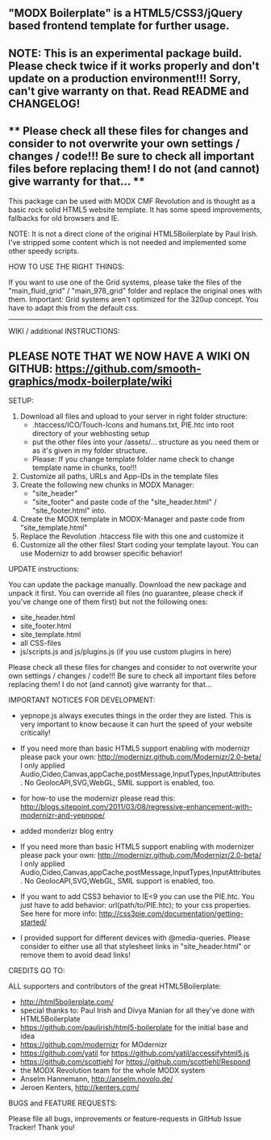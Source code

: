"MODX Boilerplate" is a HTML5/CSS3/jQuery based frontend template for further usage.
----------------------------------------
NOTE: This is an experimental package build. Please check twice if it works properly and don't update on a production environment!!!
Sorry, can't give warranty on that. Read README and CHANGELOG!
----------------------------------------
** Please check all these files for changes and consider to not overwrite your own settings / changes / code!!!
Be sure to check all important files before replacing them! I do not (and cannot) give warranty for that… **
----------------------------------------

This package can be used with MODX CMF Revolution and is thought as a basic rock solid HTML5 website template. It has some speed improvements, fallbacks for old browsers and IE.

NOTE:
It is not a direct clone of the original HTML5Boilerplate by Paul Irish. I've stripped some content which is not needed and implemented some other speedy scripts.


HOW TO USE THE RIGHT THINGS:

If you want to use one of the Grid systems, please take the files of the "main_fluid_grid" / "main_978_grid" folder and replace the original ones with them.
Important: Grid systems aren't optimized for the 320up concept. You have to adapt this from the default css.


-----------------------------------------------------------------------------------------------------------
WIKI / additional INSTRUCTIONS:

PLEASE NOTE THAT WE NOW HAVE A WIKI ON GITHUB: https://github.com/smooth-graphics/modx-boilerplate/wiki
-----------------------------------------------------------------------------------------------------------



SETUP:

1. Download all files and upload to your server in right folder structure:
   - .htaccess/ICO/Touch-Icons and humans.txt, PIE.htc into root directory of your webhosting setup
   - put the other files into your /assets/... structure as you need them or as it's given in my folder structure.
   - Please: If you change template folder name check to change template name in chunks, too!!! 
2. Customize all paths, URLs and App-IDs in the template files
3. Create the following new chunks in MODX Manager:
	- "site_header"
	- "site_footer"
   and paste code of the "site_header.html" / "site_footer.html" into.
4. Create the MODX template in MODX-Manager and paste code from "site_template.html"
5. Replace the Revolution .htaccess file with this one and customize it
6. Customize all the other files! Start coding your template layout. You can use Modernizr to add browser specific behavior!


UPDATE instructions:

You can update the package manually. Download the new package and unpack it first.
You can override all files (no guarantee, please check if you've change one of them first) but not the following ones:
- site_header.html
- site_footer.html
- site_template.html
- all CSS-files
- js/scripts.js and js/plugins.js (if you use custom plugins in here)

Please check all these files for changes and consider to not overwrite your own settings / changes / code!!!
Be sure to check all important files before replacing them! I do not (and cannot) give warranty for that…


IMPORTANT NOTICES FOR DEVELOPMENT:

- yepnope.js always executes things in the order they are listed. This is very important to know because it can hurt the speed of your website critically!

- If you need more than basic HTML5 support enabling with modernizr please pack your own: http://modernizr.github.com/Modernizr/2.0-beta/ I only applied Audio,Cideo,Canvas,appCache,postMessage,InputTypes,InputAttributes.  No GeolocAPI,SVG,WebGL, SMIL support is enabled, too.
- for how-to use the modernizr please read this: http://blogs.sitepoint.com/2011/03/08/regressive-enhancement-with-modernizr-and-yepnope/
+ added monderizr blog entry
- If you need more than basic HTML5 support enabling with modernizer please pack your own: http://modernizr.github.com/Modernizr/2.0-beta/ I only applied Audio,Cideo,Canvas,appCache,postMessage,InputTypes,InputAttributes.  No GeolocAPI,SVG,WebGL, SMIL support is enabled, too.

- If you want to add CSS3 behavior to IE<9 you can use the PIE.htc. You just have to add 
	behavior: url(path/to/PIE.htc);
  to your css properties. See here for more info: http://css3pie.com/documentation/getting-started/

- I provided support for different devices with @media-queries. Please consider to either use all that stylesheet links in "site_header.html" or remove them to avoid dead links!


CREDITS GO TO:

ALL supporters and contributors of the great HTML5Boilerplate:
- http://html5boilerplate.com/
- special thanks to: Paul Irish and Divya Manian for all they've done with HTML5Boilerplate
- https://github.com/paulirish/html5-boilerplate for the initial base and idea
- https://github.com/modernizr for MOdernizr
- https://github.com/yatil for https://github.com/yatil/accessifyhtml5.js
- https://github.com/scottjehl for https://github.com/scottjehl/Respond
- the MODX Revolution team for the whole MODX system
- Anselm Hannemann, http://anselm.novolo.de/
- Jeroen Kenters, http://kenters.com/

BUGS and FEATURE REQUESTS:

Please file all bugs, improvements or feature-requests in GitHub Issue Tracker! Thank you!